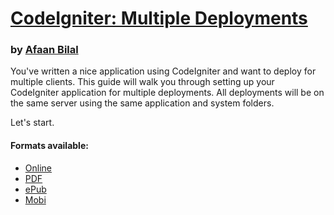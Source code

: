 # [CodeIgniter: Multiple Deployments][1]


### by [Afaan Bilal](https://afaan.ml)

You've written a nice application using CodeIgniter and want to deploy for multiple clients. This guide will walk you through setting up your CodeIgniter application for multiple deployments. All deployments will be on the same server using the same application and system folders. 

Let's start.

#### Formats available:
- [Online][1]
- [PDF][2]
- [ePub][3]
- [Mobi][4]

[1]: https://afaan.ml
[2]: https://www.gitbook.com/download/pdf/book/afaanbilal/codeigniter-multiple-deployments
[3]: https://www.gitbook.com/download/epub/book/afaanbilal/codeigniter-multiple-deployments
[4]: https://www.gitbook.com/download/mobi/book/afaanbilal/codeigniter-multiple-deployments
